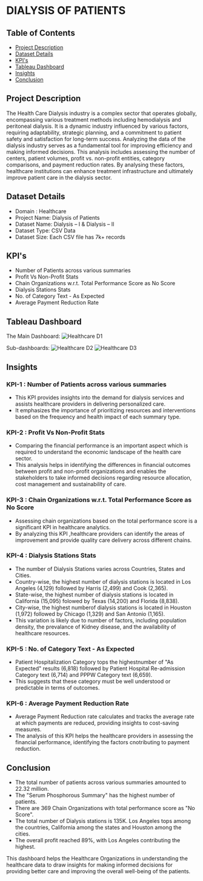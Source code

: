# DIALYSIS OF PATIENTS

## Table of Contents

- [Project Description](#project_decription)
- [Dataset Details](#dataset_details)
- [KPI's](#kpi's)
- [Tableau Dashboard](#tableau_dashboard)
- [Insights](#insights)
- [Conclusion](#conclusion)

## Project Description

The Health Care Dialysis industry is a complex sector that operates globally, encompassing various treatment methods including hemodialysis and peritoneal dialysis. It is a dynamic industry influenced by various factors, requiring adaptability, strategic planning, and a commitment to patient safety and satisfaction for long-term success. Analyzing the data of the dialysis industry serves as a fundamental tool for improving efficiency and making informed decisions. This analysis includes assessing the number of centers, patient volumes, profit vs. non-profit entities, category comparisons, and payment reduction rates. By analysing these factors, healthcare institutions can enhance treatment infrastructure and ultimately improve patient care in the dialysis sector.

## Dataset Details

- Domain : Healthcare
- Project Name: Dialysis of Patients
- Dataset Name: Dialysis – I & Dialysis – II
- Dataset Type: CSV Data
- Dataset Size: Each CSV file has 7k+ records

## KPI's

- Number of Patients across various summaries
- Profit Vs Non-Profit Stats
- Chain Organizations w.r.t. Total Performance Score as No Score
- Dialysis Stations Stats
- No. of Category Text  - As Expected
- Average Payment Reduction Rate

## Tableau Dashboard

The Main Dashboard:
![Healthcare D1](https://github.com/Sruthi-Suresh22/Dialysis-of-Patients/assets/162356465/481f117c-a4b1-4644-8dff-802b0c30a786)

Sub-dashboards:
![Healthcare D2](https://github.com/Sruthi-Suresh22/Dialysis-of-Patients/assets/162356465/ac411fca-4719-413b-a002-a50b1eb80982)
![Healthcare D3](https://github.com/Sruthi-Suresh22/Dialysis-of-Patients/assets/162356465/ea7824b1-f705-4f48-9692-d350be89cacd)

## Insights

### KPI-1 : Number of Patients across various summaries

- This KPI provides insights into the demand for dialysis services and assists healthcare providers in delivering personalized care.
- It emphasizes the importance of prioritizing resources and interventions based on the frequency and health impact of each summary type.

### KPI-2 : Profit Vs Non-Profit Stats

- Comparing the financial performance is an important aspect which is required to understand the economic landscape of the health care sector.
- This analysis helps in identifying the differences in financial outcomes between profit and non-profit organizations and enables the stakeholders to take informed decisions regarding resource allocation, cost management and sustainability of care.

### KPI-3 : Chain Organizations w.r.t. Total Performance Score as No Score

- Assessing chain organizations based on the total performance score is a significant KPI in healthcare analytics.
- By analyzing this KPI ,healthcare providers can identify the areas of improvement and provide quality care delivery across different chains.

### KPI-4 : Dialysis Stations Stats

- The number of Dialysis Stations varies across Countries, States and Cities.
- Country-wise, the highest number of dialysis stations is located in Los Angeles (4,129) followed by Harris (2,499) and Cook (2,365).
- State-wise, the highest number of dialysis stations is located in California (15,095) folowed by Texas (14,200) and Florida (8,838).
- City-wise, the highest numberof dialysis stations is located in Houston (1,972) followed by Chicago (1,329) and San Antonio (1,165).
- This variation is likely due to number of factors, including population density, the prevalance of Kidney disease, and the availability of healthcare resources.

### KPI-5 : No. of Category Text  - As Expected

- Patient Hospitalization Category tops the highestnumber of "As Expected" results (6,818) followed by Patient Hospital Re-admission Category text (6,714) and PPPW Category text (6,659).
- This suggests that these category must be well understood or predictable in terms of outcomes.

### KPI-6 : Average Payment Reduction Rate

- Average Payment Reduction rate calculates and tracks the average rate at which payments are reduced, providing insights to cost-saving measures.
- The analysis of this KPI helps the healthcare providers in assessing the financial performance, identifying the factors cnotributing to payment reduction.

## Conclusion

- The total number of patients across various summaries amounted to 22.32 million.
- The "Serum Phosphorous Summary" has the highest number of patients.
- There are 369 Chain Organizations with total performance score as "No Score".
- The total number of Dialysis stations is 135K. Los Angeles tops among the countries, California among the states and Houston among the cities.
- The overall profit reached 89%, with Los Angeles contributing the highest.

This dashboard helps the Healthcare Organizations in understanding the healthcare data to draw insights for making informed decisions for providing better care and improving the overall well-being of the patients.









